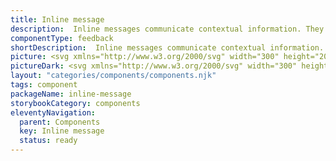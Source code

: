 ```yaml
---
title: Inline message
description:  Inline messages communicate contextual information. They’re positioned inline, close to the element they’re adding context to.
componentType: feedback
shortDescription:  Inline messages communicate contextual information.
picture: <svg xmlns="http://www.w3.org/2000/svg" width="300" height="200" fill="none" aria-labelledby="inlineMessageTitle inlineMessageDesc" role="img"><title id="inlineMessageTitle">Illustration of the inline message component.</title><desc id="inlineMessageDesc">An illustrated inline message component representing inline message component card.</desc><path fill="#EDF2FC" d="M30 66a2 2 0 0 1 2-2h236a2 2 0 0 1 2 2v68a2 2 0 0 1-2 2H32a2 2 0 0 1-2-2V66Z"/><path fill="#36F" d="M28 66a3 3 0 0 1 3-3h237a3 3 0 0 1 3 3h-2a1 1 0 0 0-1-1H32v1h-4Zm243 68a3 3 0 0 1-3 3H31a3 3 0 0 1-3-3h4v1h236a1 1 0 0 0 1-1h2Zm-240 3a3 3 0 0 1-3-3V66a3 3 0 0 1 3-3l1 2v70l-1 2Zm237-74a3 3 0 0 1 3 3v68a3 3 0 0 1-3 3v-2a1 1 0 0 0 1-1V66a1 1 0 0 0-1-1v-2Z"/><path fill="#36F" fill-rule="evenodd" d="M54 96a8 8 0 1 0 0-16 8 8 0 0 0 0 16Zm1.125-11.995a1.125 1.125 0 1 1-2.25 0 1.125 1.125 0 0 1 2.25 0ZM54 86.505a1 1 0 0 1 1 1v4.5a1 1 0 1 1-2 0v-4.5a1 1 0 0 1 1-1Z" clip-rule="evenodd"/><path fill="#1138AD" d="M74 93.328V82.864h1.856v10.464H74ZM78.356 93.328v-7.856h1.52l.128 1.056h.064a6.105 6.105 0 0 1 1.152-.88 2.75 2.75 0 0 1 1.424-.368c.842 0 1.456.272 1.84.816.384.544.576 1.312.576 2.304v4.928h-1.84V88.64c0-.65-.096-1.11-.288-1.376-.192-.267-.507-.4-.944-.4-.342 0-.646.085-.912.256-.256.16-.55.4-.88.72v5.488h-1.84ZM89.1 93.52c-.65 0-1.114-.197-1.391-.592-.267-.395-.4-.933-.4-1.616v-9.28h1.84v9.376c0 .224.042.384.128.48a.382.382 0 0 0 .272.128h.112c.042-.01.101-.021.176-.032l.24 1.376a2.884 2.884 0 0 1-.976.16ZM91.653 93.328v-7.856h1.84v7.856h-1.84Zm.927-9.232c-.33 0-.597-.096-.8-.288-.202-.192-.303-.448-.303-.768 0-.31.1-.56.303-.752.203-.192.47-.288.8-.288.331 0 .598.096.8.288.203.192.305.443.305.752 0 .32-.102.576-.305.768-.202.192-.469.288-.8.288ZM95.84 93.328v-7.856h1.52l.128 1.056h.064a6.105 6.105 0 0 1 1.152-.88 2.75 2.75 0 0 1 1.424-.368c.843 0 1.456.272 1.84.816.384.544.576 1.312.576 2.304v4.928h-1.84V88.64c0-.65-.096-1.11-.288-1.376-.192-.267-.507-.4-.944-.4-.341 0-.645.085-.912.256-.256.16-.55.4-.88.72v5.488h-1.84ZM108.153 93.52c-.725 0-1.381-.16-1.968-.48a3.602 3.602 0 0 1-1.392-1.408c-.341-.619-.512-1.36-.512-2.224 0-.853.171-1.59.512-2.208.352-.619.805-1.093 1.36-1.424a3.356 3.356 0 0 1 1.744-.496c.715 0 1.312.16 1.792.48.48.31.843.747 1.088 1.312.245.555.368 1.2.368 1.936 0 .384-.027.683-.08.896h-4.992c.085.693.336 1.232.752 1.616.416.384.939.576 1.568.576.341 0 .656-.048.944-.144.299-.107.592-.25.88-.432l.624 1.152a5.637 5.637 0 0 1-1.248.608c-.459.16-.939.24-1.44.24Zm-2.096-4.864h3.488c0-.608-.133-1.083-.4-1.424-.267-.352-.667-.528-1.2-.528-.459 0-.869.17-1.232.512-.352.33-.571.81-.656 1.44ZM116.266 93.328V82.864h2.096l1.856 5.12c.117.33.229.672.336 1.024.117.341.229.683.336 1.024h.064c.117-.341.229-.683.336-1.024.106-.352.213-.693.32-1.024l1.808-5.12h2.112v10.464h-1.712v-4.784c0-.33.01-.688.032-1.072l.096-1.184c.042-.395.08-.752.112-1.072h-.064l-.848 2.432-1.712 4.704h-1.104l-1.728-4.704-.832-2.432h-.064c.032.32.064.677.096 1.072.042.395.074.79.096 1.184.032.384.048.741.048 1.072v4.784h-1.68ZM131.388 93.52c-.726 0-1.382-.16-1.969-.48-.586-.33-1.05-.8-1.391-1.408-.342-.619-.513-1.36-.513-2.224 0-.853.171-1.59.513-2.208.352-.619.805-1.093 1.36-1.424a3.354 3.354 0 0 1 1.744-.496c.714 0 1.312.16 1.792.48.48.31.842.747 1.088 1.312.245.555.368 1.2.368 1.936 0 .384-.027.683-.081.896h-4.992c.086.693.337 1.232.753 1.616.416.384.938.576 1.567.576.342 0 .656-.048.944-.144.299-.107.592-.25.88-.432l.625 1.152c-.374.245-.79.448-1.249.608-.458.16-.938.24-1.439.24Zm-2.096-4.864h3.487c0-.608-.133-1.083-.399-1.424-.267-.352-.667-.528-1.2-.528-.459 0-.87.17-1.233.512-.352.33-.57.81-.655 1.44ZM138.329 93.52a4.476 4.476 0 0 1-1.6-.304 5.34 5.34 0 0 1-1.376-.784l.864-1.184c.352.267.704.48 1.056.64.352.16.725.24 1.12.24.427 0 .741-.09.944-.272a.865.865 0 0 0 .304-.672.666.666 0 0 0-.256-.544 2.075 2.075 0 0 0-.624-.384c-.256-.117-.523-.23-.8-.336a8.685 8.685 0 0 1-1.024-.464 2.658 2.658 0 0 1-.816-.72c-.213-.299-.32-.667-.32-1.104 0-.693.256-1.259.768-1.696.512-.437 1.205-.656 2.08-.656.555 0 1.051.096 1.488.288.437.192.816.41 1.136.656l-.848 1.12a3.982 3.982 0 0 0-.848-.48 2.075 2.075 0 0 0-.88-.192c-.395 0-.688.085-.88.256a.758.758 0 0 0-.288.608c0 .31.16.544.48.704.32.16.693.315 1.12.464a6.67 6.67 0 0 1 1.056.48c.341.181.624.421.848.72.235.299.352.693.352 1.184 0 .672-.261 1.248-.784 1.728-.523.47-1.28.704-2.272.704ZM145.219 93.52a4.48 4.48 0 0 1-1.6-.304 5.34 5.34 0 0 1-1.376-.784l.864-1.184c.352.267.704.48 1.056.64.352.16.726.24 1.121.24.426 0 .741-.09.944-.272a.868.868 0 0 0 .304-.672.667.667 0 0 0-.257-.544 2.075 2.075 0 0 0-.624-.384c-.256-.117-.522-.23-.799-.336a8.698 8.698 0 0 1-1.025-.464 2.681 2.681 0 0 1-.816-.72c-.213-.299-.32-.667-.32-1.104 0-.693.257-1.259.769-1.696.512-.437 1.205-.656 2.079-.656.555 0 1.051.096 1.488.288.438.192.816.41 1.136.656l-.848 1.12a3.982 3.982 0 0 0-.848-.48 2.07 2.07 0 0 0-.879-.192c-.395 0-.689.085-.881.256a.757.757 0 0 0-.287.608c0 .31.159.544.479.704.32.16.694.315 1.121.464.362.128.714.288 1.056.48.341.181.624.421.848.72.234.299.351.693.351 1.184 0 .672-.261 1.248-.783 1.728-.523.47-1.281.704-2.273.704ZM151.822 93.52c-.683 0-1.243-.213-1.68-.64-.427-.427-.64-.981-.64-1.664 0-.843.368-1.493 1.104-1.952.736-.47 1.909-.79 3.52-.96-.011-.416-.123-.773-.336-1.072-.203-.31-.571-.464-1.104-.464-.384 0-.763.075-1.136.224-.363.15-.72.33-1.072.544l-.672-1.232a7.864 7.864 0 0 1 1.472-.72 5.087 5.087 0 0 1 1.76-.304c.981 0 1.712.293 2.192.88.491.576.736 1.413.736 2.512v4.656h-1.52l-.128-.864h-.064a5.68 5.68 0 0 1-1.136.752 2.797 2.797 0 0 1-1.296.304Zm.592-1.44c.32 0 .608-.075.864-.224a5.7 5.7 0 0 0 .848-.64v-1.76c-1.067.139-1.808.347-2.224.624-.416.267-.624.597-.624.992 0 .352.107.608.32.768.213.16.485.24.816.24ZM160.904 96.8a5.873 5.873 0 0 1-1.68-.224c-.491-.15-.88-.379-1.168-.688-.277-.299-.416-.677-.416-1.136 0-.65.373-1.21 1.12-1.68v-.064a1.675 1.675 0 0 1-.512-.512c-.128-.213-.192-.48-.192-.8 0-.31.085-.587.256-.832.181-.256.384-.464.608-.624v-.064c-.267-.203-.507-.485-.72-.848a2.478 2.478 0 0 1-.304-1.232c0-.608.144-1.12.432-1.536.288-.416.667-.73 1.136-.944.48-.224.992-.336 1.536-.336.213 0 .416.021.608.064.203.032.384.075.544.128h2.816v1.36h-1.44c.128.15.235.341.32.576.085.224.128.475.128.752 0 .576-.133 1.067-.4 1.472a2.52 2.52 0 0 1-1.072.896 3.607 3.607 0 0 1-2.032.256 2.623 2.623 0 0 1-.544-.16 1.98 1.98 0 0 0-.288.32.837.837 0 0 0-.096.432c0 .224.091.4.272.528.192.128.528.192 1.008.192h1.392c.949 0 1.664.155 2.144.464.491.299.736.79.736 1.472 0 .512-.171.976-.512 1.392-.341.427-.827.763-1.456 1.008s-1.371.368-2.224.368Zm.096-7.12c.373 0 .693-.139.96-.416.267-.277.4-.667.4-1.168 0-.49-.133-.87-.4-1.136a1.252 1.252 0 0 0-.96-.416c-.384 0-.709.133-.976.4s-.4.65-.4 1.152c0 .501.133.89.4 1.168.267.277.592.416.976.416Zm.192 5.92c.629 0 1.141-.128 1.536-.384s.592-.55.592-.88c0-.31-.123-.517-.368-.624-.235-.107-.576-.16-1.024-.16h-1.072c-.427 0-.784-.037-1.072-.112-.405.31-.608.656-.608 1.04 0 .352.181.624.544.816.363.203.853.304 1.472.304ZM169.591 93.52c-.726 0-1.382-.16-1.968-.48a3.602 3.602 0 0 1-1.392-1.408c-.342-.619-.512-1.36-.512-2.224 0-.853.17-1.59.512-2.208.352-.619.805-1.093 1.36-1.424a3.354 3.354 0 0 1 1.744-.496c.714 0 1.312.16 1.792.48.48.31.842.747 1.088 1.312.245.555.368 1.2.368 1.936 0 .384-.027.683-.08.896h-4.992c.085.693.336 1.232.752 1.616.416.384.938.576 1.568.576.341 0 .656-.048.944-.144a4.5 4.5 0 0 0 .88-.432l.624 1.152a5.68 5.68 0 0 1-1.248.608c-.459.16-.939.24-1.44.24Zm-2.096-4.864h3.488c0-.608-.134-1.083-.4-1.424-.267-.352-.667-.528-1.2-.528-.459 0-.87.17-1.232.512-.352.33-.571.81-.656 1.44ZM179.815 93.328v-8.896h-3.024v-1.568h7.904v1.568h-3.024v8.896h-1.856ZM186.277 93.328v-7.856h1.841v7.856h-1.841Zm.928-9.232c-.33 0-.597-.096-.799-.288-.203-.192-.304-.448-.304-.768 0-.31.101-.56.304-.752.202-.192.469-.288.799-.288.331 0 .598.096.801.288.202.192.304.443.304.752 0 .32-.102.576-.304.768-.203.192-.47.288-.801.288ZM193.233 93.52c-.907 0-1.552-.261-1.936-.784-.373-.533-.56-1.221-.56-2.064v-3.744h-1.12v-1.376l1.216-.08.224-2.144h1.536v2.144h2v1.456h-2v3.744c0 .917.368 1.376 1.104 1.376.139 0 .283-.016.432-.048.149-.043.277-.085.384-.128l.32 1.36a5.222 5.222 0 0 1-.736.192 3.7 3.7 0 0 1-.864.096ZM198.038 93.52c-.65 0-1.114-.197-1.392-.592-.266-.395-.4-.933-.4-1.616v-9.28h1.84v9.376c0 .224.043.384.128.48a.384.384 0 0 0 .272.128h.112c.043-.01.102-.021.176-.032l.24 1.376a2.879 2.879 0 0 1-.976.16ZM203.95 93.52c-.725 0-1.381-.16-1.968-.48a3.602 3.602 0 0 1-1.392-1.408c-.341-.619-.512-1.36-.512-2.224 0-.853.171-1.59.512-2.208.352-.619.805-1.093 1.36-1.424a3.356 3.356 0 0 1 1.744-.496c.715 0 1.312.16 1.792.48.48.31.843.747 1.088 1.312.245.555.368 1.2.368 1.936 0 .384-.027.683-.08.896h-4.992c.085.693.336 1.232.752 1.616.416.384.939.576 1.568.576.341 0 .656-.048.944-.144.299-.107.592-.25.88-.432l.624 1.152a5.637 5.637 0 0 1-1.248.608c-.459.16-.939.24-1.44.24Zm-2.096-4.864h3.488c0-.608-.133-1.083-.4-1.424-.267-.352-.667-.528-1.2-.528-.459 0-.869.17-1.232.512-.352.33-.571.81-.656 1.44ZM74 116.516v-9.184h2.296c1.419 0 2.497.397 3.234 1.19.737.784 1.106 1.904 1.106 3.36 0 1.465-.369 2.604-1.106 3.416-.728.812-1.787 1.218-3.178 1.218H74Zm1.162-.952h1.05c1.073 0 1.876-.322 2.408-.966.541-.653.812-1.559.812-2.716 0-1.157-.27-2.044-.812-2.66-.532-.625-1.335-.938-2.408-.938h-1.05v7.28ZM85.26 116.684c-.607 0-1.158-.14-1.653-.42a3.115 3.115 0 0 1-1.176-1.232c-.29-.532-.434-1.167-.434-1.904 0-.747.145-1.386.434-1.918.299-.532.682-.943 1.148-1.232a2.75 2.75 0 0 1 1.47-.434c.868 0 1.536.289 2.002.868.476.579.714 1.353.714 2.324 0 .121-.004.243-.014.364 0 .112-.01.21-.028.294h-4.592c.047.719.27 1.293.672 1.722.41.429.943.644 1.596.644.327 0 .626-.047.896-.14a4.22 4.22 0 0 0 .798-.392l.406.756c-.29.187-.62.35-.994.49-.364.14-.78.21-1.246.21Zm-2.143-4.116h3.64c0-.691-.15-1.213-.448-1.568-.29-.364-.7-.546-1.232-.546-.476 0-.905.187-1.288.56-.373.364-.597.882-.672 1.554ZM91.225 116.684a3.67 3.67 0 0 1-1.386-.266 4.914 4.914 0 0 1-1.148-.672l.574-.77c.298.233.606.429.924.588.317.149.676.224 1.078.224.448 0 .784-.103 1.008-.308.224-.215.336-.467.336-.756a.8.8 0 0 0-.238-.588 1.706 1.706 0 0 0-.588-.392 8.408 8.408 0 0 0-.728-.308c-.318-.121-.63-.257-.938-.406a2.322 2.322 0 0 1-.756-.602c-.196-.252-.294-.569-.294-.952 0-.551.205-1.008.616-1.372.42-.373.998-.56 1.736-.56.42 0 .812.075 1.176.224.364.149.676.331.938.546l-.56.728a3.672 3.672 0 0 0-.728-.434 2.01 2.01 0 0 0-.826-.168c-.43 0-.747.098-.952.294a.94.94 0 0 0-.294.686c0 .215.07.392.21.532.14.131.322.247.546.35l.714.294c.326.121.648.261.966.42.317.149.578.355.784.616.214.252.322.593.322 1.022 0 .364-.098.7-.294 1.008-.187.308-.467.555-.84.742-.364.187-.817.28-1.358.28ZM98 116.684c-.597 0-1.139-.14-1.624-.42a2.957 2.957 0 0 1-1.148-1.218c-.28-.532-.42-1.171-.42-1.918 0-.765.15-1.414.448-1.946.308-.532.71-.938 1.204-1.218a3.291 3.291 0 0 1 1.624-.42c.448 0 .83.079 1.148.238.326.159.606.345.84.56l-.588.756a2.823 2.823 0 0 0-.63-.434 1.55 1.55 0 0 0-.728-.168c-.41 0-.78.112-1.106.336-.317.215-.57.523-.756.924-.177.392-.266.849-.266 1.372 0 .775.191 1.405.574 1.89.392.476.9.714 1.526.714.317 0 .611-.065.882-.196.27-.14.508-.303.714-.49l.504.77a3.78 3.78 0 0 1-1.022.644 3.144 3.144 0 0 1-1.176.224ZM101.697 116.516v-6.804h.952l.098 1.232h.042c.233-.429.518-.77.854-1.022a1.763 1.763 0 0 1 1.078-.378c.27 0 .513.047.728.14l-.224 1.008a1.806 1.806 0 0 0-.658-.112c-.29 0-.593.117-.91.35-.308.233-.579.639-.812 1.218v4.368h-1.148ZM106.55 116.516v-6.804h1.148v6.804h-1.148Zm.588-8.204a.818.818 0 0 1-.56-.196c-.14-.14-.21-.327-.21-.56 0-.224.07-.406.21-.546a.786.786 0 0 1 .56-.21c.224 0 .406.07.546.21.149.14.224.322.224.546 0 .233-.075.42-.224.56a.767.767 0 0 1-.546.196ZM109.995 119.386v-9.674h.952l.098.784h.042a5.298 5.298 0 0 1 1.008-.672c.374-.187.761-.28 1.162-.28.878 0 1.545.317 2.002.952.458.625.686 1.465.686 2.52 0 .765-.14 1.423-.42 1.974-.27.551-.63.971-1.078 1.26a2.566 2.566 0 0 1-1.442.434c-.317 0-.634-.07-.952-.21a4.885 4.885 0 0 1-.938-.574l.028 1.19v2.296h-1.148Zm2.814-3.668c.56 0 1.022-.238 1.386-.714.374-.485.56-1.148.56-1.988 0-.747-.14-1.349-.42-1.806-.27-.467-.728-.7-1.372-.7-.289 0-.583.079-.882.238a5.264 5.264 0 0 0-.938.686v3.57c.308.261.607.448.896.56.29.103.546.154.77.154ZM119.671 116.684c-.728 0-1.237-.21-1.526-.63-.28-.42-.42-.966-.42-1.638v-3.766h-1.008v-.868l1.064-.07.14-1.904h.966v1.904h1.834v.938h-1.834v3.78c0 .42.074.747.224.98.158.224.434.336.826.336.121 0 .252-.019.392-.056l.378-.126.224.868a5.013 5.013 0 0 1-.616.168c-.215.056-.43.084-.644.084ZM122.259 116.516v-6.804h1.148v6.804h-1.148Zm.588-8.204a.818.818 0 0 1-.56-.196c-.14-.14-.21-.327-.21-.56 0-.224.07-.406.21-.546a.786.786 0 0 1 .56-.21c.224 0 .406.07.546.21.149.14.224.322.224.546 0 .233-.075.42-.224.56a.767.767 0 0 1-.546.196ZM128.35 116.684c-.55 0-1.068-.14-1.554-.42-.476-.28-.863-.686-1.162-1.218-.289-.532-.434-1.171-.434-1.918 0-.765.145-1.414.434-1.946.299-.532.686-.938 1.162-1.218a3.063 3.063 0 0 1 1.554-.42c.56 0 1.078.14 1.554.42.476.28.859.686 1.148 1.218.299.532.448 1.181.448 1.946 0 .747-.149 1.386-.448 1.918a3.079 3.079 0 0 1-1.148 1.218 3.01 3.01 0 0 1-1.554.42Zm0-.952c.588 0 1.06-.238 1.414-.714.364-.485.546-1.115.546-1.89 0-.784-.182-1.419-.546-1.904-.354-.485-.826-.728-1.414-.728-.578 0-1.05.243-1.414.728-.364.485-.546 1.12-.546 1.904 0 .775.182 1.405.546 1.89.364.476.836.714 1.414.714ZM133.292 116.516v-6.804h.952l.098.98h.042a5.222 5.222 0 0 1 1.036-.812 2.33 2.33 0 0 1 1.246-.336c.719 0 1.242.229 1.568.686.336.448.504 1.106.504 1.974v4.312h-1.148v-4.158c0-.635-.102-1.097-.308-1.386-.205-.289-.532-.434-.98-.434a1.72 1.72 0 0 0-.938.266 6.15 6.15 0 0 0-.924.784v4.928h-1.148ZM145.893 116.684c-.728 0-1.236-.21-1.526-.63-.28-.42-.42-.966-.42-1.638v-3.766h-1.008v-.868l1.064-.07.14-1.904h.966v1.904h1.834v.938h-1.834v3.78c0 .42.075.747.224.98.159.224.434.336.826.336.122 0 .252-.019.392-.056l.378-.126.224.868a4.964 4.964 0 0 1-.616.168 2.536 2.536 0 0 1-.644.084ZM151.048 116.684c-.606 0-1.157-.14-1.652-.42a3.125 3.125 0 0 1-1.176-1.232c-.289-.532-.434-1.167-.434-1.904 0-.747.145-1.386.434-1.918.299-.532.682-.943 1.148-1.232a2.752 2.752 0 0 1 1.47-.434c.868 0 1.536.289 2.002.868.476.579.714 1.353.714 2.324 0 .121-.004.243-.014.364 0 .112-.009.21-.028.294h-4.592c.047.719.271 1.293.672 1.722.411.429.943.644 1.596.644.327 0 .626-.047.896-.14a4.22 4.22 0 0 0 .798-.392l.406.756c-.289.187-.62.35-.994.49-.364.14-.779.21-1.246.21Zm-2.142-4.116h3.64c0-.691-.149-1.213-.448-1.568-.289-.364-.7-.546-1.232-.546-.476 0-.905.187-1.288.56-.373.364-.597.882-.672 1.554ZM154.188 116.516l2.226-3.556-2.058-3.248h1.246l.91 1.498c.103.177.21.364.322.56.112.196.229.387.35.574h.056c.103-.187.205-.378.308-.574.103-.196.205-.383.308-.56l.826-1.498h1.204l-2.058 3.374 2.212 3.43h-1.246l-.994-1.582-.364-.616a12.71 12.71 0 0 0-.378-.602h-.056c-.121.196-.238.397-.35.602-.112.196-.224.401-.336.616l-.924 1.582h-1.204ZM163.188 116.684c-.728 0-1.236-.21-1.526-.63-.28-.42-.42-.966-.42-1.638v-3.766h-1.008v-.868l1.064-.07.14-1.904h.966v1.904h1.834v.938h-1.834v3.78c0 .42.075.747.224.98.159.224.434.336.826.336.122 0 .252-.019.392-.056l.378-.126.224.868a4.964 4.964 0 0 1-.616.168 2.536 2.536 0 0 1-.644.084Z"/></svg>
pictureDark: <svg xmlns="http://www.w3.org/2000/svg" width="300" height="200" fill="none" aria-labelledby="inlineMessageDarkTitle inlineMessageDarkDesc" role="img"><title id="inlineMessageDarkTitle">Illustration of the inline message component.</title><desc id="inlineMessageDarkDesc">An illustrated inline message component representing inline message component card.</desc><path fill="#36F" fill-opacity=".32" d="M30 66a2 2 0 0 1 2-2h236a2 2 0 0 1 2 2v68a2 2 0 0 1-2 2H32a2 2 0 0 1-2-2V66Z"/><path fill="#5985FF" d="M28 66a3 3 0 0 1 3-3h237a3 3 0 0 1 3 3h-2a1 1 0 0 0-1-1H32v1h-4Zm243 68a3 3 0 0 1-3 3H31a3 3 0 0 1-3-3h4v1h236a1 1 0 0 0 1-1h2Zm-240 3a3 3 0 0 1-3-3V66a3 3 0 0 1 3-3l1 2v70l-1 2Zm237-74a3 3 0 0 1 3 3v68a3 3 0 0 1-3 3v-2a1 1 0 0 0 1-1V66a1 1 0 0 0-1-1v-2Z"/><path fill="#5985FF" fill-rule="evenodd" d="M54 96a8 8 0 1 0 0-16 8 8 0 0 0 0 16Zm1.125-11.995a1.125 1.125 0 1 1-2.25 0 1.125 1.125 0 0 1 2.25 0ZM54 86.505a1 1 0 0 1 1 1v4.5a1 1 0 1 1-2 0v-4.5a1 1 0 0 1 1-1Z" clip-rule="evenodd"/><path fill="#CCDBFF" d="M74 93.328V82.864h1.856v10.464H74ZM78.356 93.328v-7.856h1.52l.128 1.056h.064a6.105 6.105 0 0 1 1.152-.88 2.75 2.75 0 0 1 1.424-.368c.842 0 1.456.272 1.84.816.384.544.576 1.312.576 2.304v4.928h-1.84V88.64c0-.65-.096-1.11-.288-1.376-.192-.267-.507-.4-.944-.4-.342 0-.646.085-.912.256-.256.16-.55.4-.88.72v5.488h-1.84ZM89.1 93.52c-.65 0-1.114-.197-1.391-.592-.267-.395-.4-.933-.4-1.616v-9.28h1.84v9.376c0 .224.042.384.128.48a.382.382 0 0 0 .272.128h.112c.042-.01.101-.021.176-.032l.24 1.376a2.884 2.884 0 0 1-.976.16ZM91.653 93.328v-7.856h1.84v7.856h-1.84Zm.927-9.232c-.33 0-.597-.096-.8-.288-.202-.192-.303-.448-.303-.768 0-.31.1-.56.303-.752.203-.192.47-.288.8-.288.331 0 .598.096.8.288.203.192.305.443.305.752 0 .32-.102.576-.305.768-.202.192-.469.288-.8.288ZM95.84 93.328v-7.856h1.52l.128 1.056h.064a6.105 6.105 0 0 1 1.152-.88 2.75 2.75 0 0 1 1.424-.368c.843 0 1.456.272 1.84.816.384.544.576 1.312.576 2.304v4.928h-1.84V88.64c0-.65-.096-1.11-.288-1.376-.192-.267-.507-.4-.944-.4-.341 0-.645.085-.912.256-.256.16-.55.4-.88.72v5.488h-1.84ZM108.153 93.52c-.725 0-1.381-.16-1.968-.48a3.602 3.602 0 0 1-1.392-1.408c-.341-.619-.512-1.36-.512-2.224 0-.853.171-1.59.512-2.208.352-.619.805-1.093 1.36-1.424a3.356 3.356 0 0 1 1.744-.496c.715 0 1.312.16 1.792.48.48.31.843.747 1.088 1.312.245.555.368 1.2.368 1.936 0 .384-.027.683-.08.896h-4.992c.085.693.336 1.232.752 1.616.416.384.939.576 1.568.576.341 0 .656-.048.944-.144.299-.107.592-.25.88-.432l.624 1.152a5.637 5.637 0 0 1-1.248.608c-.459.16-.939.24-1.44.24Zm-2.096-4.864h3.488c0-.608-.133-1.083-.4-1.424-.267-.352-.667-.528-1.2-.528-.459 0-.869.17-1.232.512-.352.33-.571.81-.656 1.44ZM116.266 93.328V82.864h2.096l1.856 5.12c.117.33.229.672.336 1.024.117.341.229.683.336 1.024h.064c.117-.341.229-.683.336-1.024.106-.352.213-.693.32-1.024l1.808-5.12h2.112v10.464h-1.712v-4.784c0-.33.01-.688.032-1.072l.096-1.184c.042-.395.08-.752.112-1.072h-.064l-.848 2.432-1.712 4.704h-1.104l-1.728-4.704-.832-2.432h-.064c.032.32.064.677.096 1.072.042.395.074.79.096 1.184.032.384.048.741.048 1.072v4.784h-1.68ZM131.388 93.52c-.726 0-1.382-.16-1.969-.48-.586-.33-1.05-.8-1.391-1.408-.342-.619-.513-1.36-.513-2.224 0-.853.171-1.59.513-2.208.352-.619.805-1.093 1.36-1.424a3.354 3.354 0 0 1 1.744-.496c.714 0 1.312.16 1.792.48.48.31.842.747 1.088 1.312.245.555.368 1.2.368 1.936 0 .384-.027.683-.081.896h-4.992c.086.693.337 1.232.753 1.616.416.384.938.576 1.567.576.342 0 .656-.048.944-.144.299-.107.592-.25.88-.432l.625 1.152c-.374.245-.79.448-1.249.608-.458.16-.938.24-1.439.24Zm-2.096-4.864h3.487c0-.608-.133-1.083-.399-1.424-.267-.352-.667-.528-1.2-.528-.459 0-.87.17-1.233.512-.352.33-.57.81-.655 1.44ZM138.329 93.52a4.476 4.476 0 0 1-1.6-.304 5.34 5.34 0 0 1-1.376-.784l.864-1.184c.352.267.704.48 1.056.64.352.16.725.24 1.12.24.427 0 .741-.09.944-.272a.865.865 0 0 0 .304-.672.666.666 0 0 0-.256-.544 2.075 2.075 0 0 0-.624-.384c-.256-.117-.523-.23-.8-.336a8.685 8.685 0 0 1-1.024-.464 2.658 2.658 0 0 1-.816-.72c-.213-.299-.32-.667-.32-1.104 0-.693.256-1.259.768-1.696.512-.437 1.205-.656 2.08-.656.555 0 1.051.096 1.488.288.437.192.816.41 1.136.656l-.848 1.12a3.982 3.982 0 0 0-.848-.48 2.075 2.075 0 0 0-.88-.192c-.395 0-.688.085-.88.256a.758.758 0 0 0-.288.608c0 .31.16.544.48.704.32.16.693.315 1.12.464a6.67 6.67 0 0 1 1.056.48c.341.181.624.421.848.72.235.299.352.693.352 1.184 0 .672-.261 1.248-.784 1.728-.523.47-1.28.704-2.272.704ZM145.219 93.52a4.48 4.48 0 0 1-1.6-.304 5.34 5.34 0 0 1-1.376-.784l.864-1.184c.352.267.704.48 1.056.64.352.16.726.24 1.121.24.426 0 .741-.09.944-.272a.868.868 0 0 0 .304-.672.667.667 0 0 0-.257-.544 2.075 2.075 0 0 0-.624-.384c-.256-.117-.522-.23-.799-.336a8.698 8.698 0 0 1-1.025-.464 2.681 2.681 0 0 1-.816-.72c-.213-.299-.32-.667-.32-1.104 0-.693.257-1.259.769-1.696.512-.437 1.205-.656 2.079-.656.555 0 1.051.096 1.488.288.438.192.816.41 1.136.656l-.848 1.12a3.982 3.982 0 0 0-.848-.48 2.07 2.07 0 0 0-.879-.192c-.395 0-.689.085-.881.256a.757.757 0 0 0-.287.608c0 .31.159.544.479.704.32.16.694.315 1.121.464.362.128.714.288 1.056.48.341.181.624.421.848.72.234.299.351.693.351 1.184 0 .672-.261 1.248-.783 1.728-.523.47-1.281.704-2.273.704ZM151.822 93.52c-.683 0-1.243-.213-1.68-.64-.427-.427-.64-.981-.64-1.664 0-.843.368-1.493 1.104-1.952.736-.47 1.909-.79 3.52-.96-.011-.416-.123-.773-.336-1.072-.203-.31-.571-.464-1.104-.464-.384 0-.763.075-1.136.224-.363.15-.72.33-1.072.544l-.672-1.232a7.864 7.864 0 0 1 1.472-.72 5.087 5.087 0 0 1 1.76-.304c.981 0 1.712.293 2.192.88.491.576.736 1.413.736 2.512v4.656h-1.52l-.128-.864h-.064a5.68 5.68 0 0 1-1.136.752 2.797 2.797 0 0 1-1.296.304Zm.592-1.44c.32 0 .608-.075.864-.224a5.7 5.7 0 0 0 .848-.64v-1.76c-1.067.139-1.808.347-2.224.624-.416.267-.624.597-.624.992 0 .352.107.608.32.768.213.16.485.24.816.24ZM160.904 96.8a5.873 5.873 0 0 1-1.68-.224c-.491-.15-.88-.379-1.168-.688-.277-.299-.416-.677-.416-1.136 0-.65.373-1.21 1.12-1.68v-.064a1.675 1.675 0 0 1-.512-.512c-.128-.213-.192-.48-.192-.8 0-.31.085-.587.256-.832.181-.256.384-.464.608-.624v-.064c-.267-.203-.507-.485-.72-.848a2.478 2.478 0 0 1-.304-1.232c0-.608.144-1.12.432-1.536.288-.416.667-.73 1.136-.944.48-.224.992-.336 1.536-.336.213 0 .416.021.608.064.203.032.384.075.544.128h2.816v1.36h-1.44c.128.15.235.341.32.576.085.224.128.475.128.752 0 .576-.133 1.067-.4 1.472a2.52 2.52 0 0 1-1.072.896 3.607 3.607 0 0 1-2.032.256 2.623 2.623 0 0 1-.544-.16 1.98 1.98 0 0 0-.288.32.837.837 0 0 0-.096.432c0 .224.091.4.272.528.192.128.528.192 1.008.192h1.392c.949 0 1.664.155 2.144.464.491.299.736.79.736 1.472 0 .512-.171.976-.512 1.392-.341.427-.827.763-1.456 1.008s-1.371.368-2.224.368Zm.096-7.12c.373 0 .693-.139.96-.416.267-.277.4-.667.4-1.168 0-.49-.133-.87-.4-1.136a1.252 1.252 0 0 0-.96-.416c-.384 0-.709.133-.976.4s-.4.65-.4 1.152c0 .501.133.89.4 1.168.267.277.592.416.976.416Zm.192 5.92c.629 0 1.141-.128 1.536-.384s.592-.55.592-.88c0-.31-.123-.517-.368-.624-.235-.107-.576-.16-1.024-.16h-1.072c-.427 0-.784-.037-1.072-.112-.405.31-.608.656-.608 1.04 0 .352.181.624.544.816.363.203.853.304 1.472.304ZM169.591 93.52c-.726 0-1.382-.16-1.968-.48a3.602 3.602 0 0 1-1.392-1.408c-.342-.619-.512-1.36-.512-2.224 0-.853.17-1.59.512-2.208.352-.619.805-1.093 1.36-1.424a3.354 3.354 0 0 1 1.744-.496c.714 0 1.312.16 1.792.48.48.31.842.747 1.088 1.312.245.555.368 1.2.368 1.936 0 .384-.027.683-.08.896h-4.992c.085.693.336 1.232.752 1.616.416.384.938.576 1.568.576.341 0 .656-.048.944-.144a4.5 4.5 0 0 0 .88-.432l.624 1.152a5.68 5.68 0 0 1-1.248.608c-.459.16-.939.24-1.44.24Zm-2.096-4.864h3.488c0-.608-.134-1.083-.4-1.424-.267-.352-.667-.528-1.2-.528-.459 0-.87.17-1.232.512-.352.33-.571.81-.656 1.44ZM179.815 93.328v-8.896h-3.024v-1.568h7.904v1.568h-3.024v8.896h-1.856ZM186.277 93.328v-7.856h1.841v7.856h-1.841Zm.928-9.232c-.33 0-.597-.096-.799-.288-.203-.192-.304-.448-.304-.768 0-.31.101-.56.304-.752.202-.192.469-.288.799-.288.331 0 .598.096.801.288.202.192.304.443.304.752 0 .32-.102.576-.304.768-.203.192-.47.288-.801.288ZM193.233 93.52c-.907 0-1.552-.261-1.936-.784-.373-.533-.56-1.221-.56-2.064v-3.744h-1.12v-1.376l1.216-.08.224-2.144h1.536v2.144h2v1.456h-2v3.744c0 .917.368 1.376 1.104 1.376.139 0 .283-.016.432-.048.149-.043.277-.085.384-.128l.32 1.36a5.222 5.222 0 0 1-.736.192 3.7 3.7 0 0 1-.864.096ZM198.038 93.52c-.65 0-1.114-.197-1.392-.592-.266-.395-.4-.933-.4-1.616v-9.28h1.84v9.376c0 .224.043.384.128.48a.384.384 0 0 0 .272.128h.112c.043-.01.102-.021.176-.032l.24 1.376a2.879 2.879 0 0 1-.976.16ZM203.95 93.52c-.725 0-1.381-.16-1.968-.48a3.602 3.602 0 0 1-1.392-1.408c-.341-.619-.512-1.36-.512-2.224 0-.853.171-1.59.512-2.208.352-.619.805-1.093 1.36-1.424a3.356 3.356 0 0 1 1.744-.496c.715 0 1.312.16 1.792.48.48.31.843.747 1.088 1.312.245.555.368 1.2.368 1.936 0 .384-.027.683-.08.896h-4.992c.085.693.336 1.232.752 1.616.416.384.939.576 1.568.576.341 0 .656-.048.944-.144.299-.107.592-.25.88-.432l.624 1.152a5.637 5.637 0 0 1-1.248.608c-.459.16-.939.24-1.44.24Zm-2.096-4.864h3.488c0-.608-.133-1.083-.4-1.424-.267-.352-.667-.528-1.2-.528-.459 0-.869.17-1.232.512-.352.33-.571.81-.656 1.44ZM74 116.516v-9.184h2.296c1.419 0 2.497.397 3.234 1.19.737.784 1.106 1.904 1.106 3.36 0 1.465-.369 2.604-1.106 3.416-.728.812-1.787 1.218-3.178 1.218H74Zm1.162-.952h1.05c1.073 0 1.876-.322 2.408-.966.541-.653.812-1.559.812-2.716 0-1.157-.27-2.044-.812-2.66-.532-.625-1.335-.938-2.408-.938h-1.05v7.28ZM85.26 116.684c-.607 0-1.158-.14-1.653-.42a3.115 3.115 0 0 1-1.176-1.232c-.29-.532-.434-1.167-.434-1.904 0-.747.145-1.386.434-1.918.299-.532.682-.943 1.148-1.232a2.75 2.75 0 0 1 1.47-.434c.868 0 1.536.289 2.002.868.476.579.714 1.353.714 2.324 0 .121-.004.243-.014.364 0 .112-.01.21-.028.294h-4.592c.047.719.27 1.293.672 1.722.41.429.943.644 1.596.644.327 0 .626-.047.896-.14a4.22 4.22 0 0 0 .798-.392l.406.756c-.29.187-.62.35-.994.49-.364.14-.78.21-1.246.21Zm-2.143-4.116h3.64c0-.691-.15-1.213-.448-1.568-.29-.364-.7-.546-1.232-.546-.476 0-.905.187-1.288.56-.373.364-.597.882-.672 1.554ZM91.225 116.684a3.67 3.67 0 0 1-1.386-.266 4.914 4.914 0 0 1-1.148-.672l.574-.77c.298.233.606.429.924.588.317.149.676.224 1.078.224.448 0 .784-.103 1.008-.308.224-.215.336-.467.336-.756a.8.8 0 0 0-.238-.588 1.706 1.706 0 0 0-.588-.392 8.408 8.408 0 0 0-.728-.308c-.318-.121-.63-.257-.938-.406a2.322 2.322 0 0 1-.756-.602c-.196-.252-.294-.569-.294-.952 0-.551.205-1.008.616-1.372.42-.373.998-.56 1.736-.56.42 0 .812.075 1.176.224.364.149.676.331.938.546l-.56.728a3.672 3.672 0 0 0-.728-.434 2.01 2.01 0 0 0-.826-.168c-.43 0-.747.098-.952.294a.94.94 0 0 0-.294.686c0 .215.07.392.21.532.14.131.322.247.546.35l.714.294c.326.121.648.261.966.42.317.149.578.355.784.616.214.252.322.593.322 1.022 0 .364-.098.7-.294 1.008-.187.308-.467.555-.84.742-.364.187-.817.28-1.358.28ZM98 116.684c-.597 0-1.139-.14-1.624-.42a2.957 2.957 0 0 1-1.148-1.218c-.28-.532-.42-1.171-.42-1.918 0-.765.15-1.414.448-1.946.308-.532.71-.938 1.204-1.218a3.291 3.291 0 0 1 1.624-.42c.448 0 .83.079 1.148.238.326.159.606.345.84.56l-.588.756a2.823 2.823 0 0 0-.63-.434 1.55 1.55 0 0 0-.728-.168c-.41 0-.78.112-1.106.336-.317.215-.57.523-.756.924-.177.392-.266.849-.266 1.372 0 .775.191 1.405.574 1.89.392.476.9.714 1.526.714.317 0 .611-.065.882-.196.27-.14.508-.303.714-.49l.504.77a3.78 3.78 0 0 1-1.022.644 3.144 3.144 0 0 1-1.176.224ZM101.697 116.516v-6.804h.952l.098 1.232h.042c.233-.429.518-.77.854-1.022a1.763 1.763 0 0 1 1.078-.378c.27 0 .513.047.728.14l-.224 1.008a1.806 1.806 0 0 0-.658-.112c-.29 0-.593.117-.91.35-.308.233-.579.639-.812 1.218v4.368h-1.148ZM106.55 116.516v-6.804h1.148v6.804h-1.148Zm.588-8.204a.818.818 0 0 1-.56-.196c-.14-.14-.21-.327-.21-.56 0-.224.07-.406.21-.546a.786.786 0 0 1 .56-.21c.224 0 .406.07.546.21.149.14.224.322.224.546 0 .233-.075.42-.224.56a.767.767 0 0 1-.546.196ZM109.995 119.386v-9.674h.952l.098.784h.042a5.298 5.298 0 0 1 1.008-.672c.374-.187.761-.28 1.162-.28.878 0 1.545.317 2.002.952.458.625.686 1.465.686 2.52 0 .765-.14 1.423-.42 1.974-.27.551-.63.971-1.078 1.26a2.566 2.566 0 0 1-1.442.434c-.317 0-.634-.07-.952-.21a4.885 4.885 0 0 1-.938-.574l.028 1.19v2.296h-1.148Zm2.814-3.668c.56 0 1.022-.238 1.386-.714.374-.485.56-1.148.56-1.988 0-.747-.14-1.349-.42-1.806-.27-.467-.728-.7-1.372-.7-.289 0-.583.079-.882.238a5.264 5.264 0 0 0-.938.686v3.57c.308.261.607.448.896.56.29.103.546.154.77.154ZM119.671 116.684c-.728 0-1.237-.21-1.526-.63-.28-.42-.42-.966-.42-1.638v-3.766h-1.008v-.868l1.064-.07.14-1.904h.966v1.904h1.834v.938h-1.834v3.78c0 .42.074.747.224.98.158.224.434.336.826.336.121 0 .252-.019.392-.056l.378-.126.224.868a5.013 5.013 0 0 1-.616.168c-.215.056-.43.084-.644.084ZM122.259 116.516v-6.804h1.148v6.804h-1.148Zm.588-8.204a.818.818 0 0 1-.56-.196c-.14-.14-.21-.327-.21-.56 0-.224.07-.406.21-.546a.786.786 0 0 1 .56-.21c.224 0 .406.07.546.21.149.14.224.322.224.546 0 .233-.075.42-.224.56a.767.767 0 0 1-.546.196ZM128.35 116.684c-.55 0-1.068-.14-1.554-.42-.476-.28-.863-.686-1.162-1.218-.289-.532-.434-1.171-.434-1.918 0-.765.145-1.414.434-1.946.299-.532.686-.938 1.162-1.218a3.063 3.063 0 0 1 1.554-.42c.56 0 1.078.14 1.554.42.476.28.859.686 1.148 1.218.299.532.448 1.181.448 1.946 0 .747-.149 1.386-.448 1.918a3.079 3.079 0 0 1-1.148 1.218 3.01 3.01 0 0 1-1.554.42Zm0-.952c.588 0 1.06-.238 1.414-.714.364-.485.546-1.115.546-1.89 0-.784-.182-1.419-.546-1.904-.354-.485-.826-.728-1.414-.728-.578 0-1.05.243-1.414.728-.364.485-.546 1.12-.546 1.904 0 .775.182 1.405.546 1.89.364.476.836.714 1.414.714ZM133.292 116.516v-6.804h.952l.098.98h.042a5.222 5.222 0 0 1 1.036-.812 2.33 2.33 0 0 1 1.246-.336c.719 0 1.242.229 1.568.686.336.448.504 1.106.504 1.974v4.312h-1.148v-4.158c0-.635-.102-1.097-.308-1.386-.205-.289-.532-.434-.98-.434a1.72 1.72 0 0 0-.938.266 6.15 6.15 0 0 0-.924.784v4.928h-1.148ZM145.893 116.684c-.728 0-1.236-.21-1.526-.63-.28-.42-.42-.966-.42-1.638v-3.766h-1.008v-.868l1.064-.07.14-1.904h.966v1.904h1.834v.938h-1.834v3.78c0 .42.075.747.224.98.159.224.434.336.826.336.122 0 .252-.019.392-.056l.378-.126.224.868a4.964 4.964 0 0 1-.616.168 2.536 2.536 0 0 1-.644.084ZM151.048 116.684c-.606 0-1.157-.14-1.652-.42a3.125 3.125 0 0 1-1.176-1.232c-.289-.532-.434-1.167-.434-1.904 0-.747.145-1.386.434-1.918.299-.532.682-.943 1.148-1.232a2.752 2.752 0 0 1 1.47-.434c.868 0 1.536.289 2.002.868.476.579.714 1.353.714 2.324 0 .121-.004.243-.014.364 0 .112-.009.21-.028.294h-4.592c.047.719.271 1.293.672 1.722.411.429.943.644 1.596.644.327 0 .626-.047.896-.14a4.22 4.22 0 0 0 .798-.392l.406.756c-.289.187-.62.35-.994.49-.364.14-.779.21-1.246.21Zm-2.142-4.116h3.64c0-.691-.149-1.213-.448-1.568-.289-.364-.7-.546-1.232-.546-.476 0-.905.187-1.288.56-.373.364-.597.882-.672 1.554ZM154.188 116.516l2.226-3.556-2.058-3.248h1.246l.91 1.498c.103.177.21.364.322.56.112.196.229.387.35.574h.056c.103-.187.205-.378.308-.574.103-.196.205-.383.308-.56l.826-1.498h1.204l-2.058 3.374 2.212 3.43h-1.246l-.994-1.582-.364-.616a12.71 12.71 0 0 0-.378-.602h-.056c-.121.196-.238.397-.35.602-.112.196-.224.401-.336.616l-.924 1.582h-1.204ZM163.188 116.684c-.728 0-1.236-.21-1.526-.63-.28-.42-.42-.966-.42-1.638v-3.766h-1.008v-.868l1.064-.07.14-1.904h.966v1.904h1.834v.938h-1.834v3.78c0 .42.075.747.224.98.159.224.434.336.826.336.122 0 .252-.019.392-.056l.378-.126.224.868a4.964 4.964 0 0 1-.616.168 2.536 2.536 0 0 1-.644.084Z"/></svg>
layout: "categories/components/components.njk"
tags: component
packageName: inline-message
storybookCategory: components
eleventyNavigation:
  parent: Components
  key: Inline message
  status: ready
---
```


